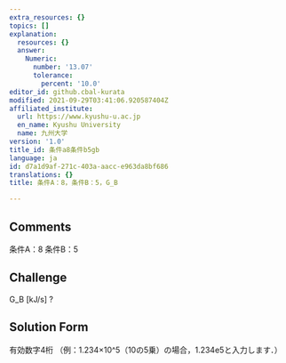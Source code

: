 ```yaml
---
extra_resources: {}
topics: []
explanation:
  resources: {}
  answer:
    Numeric:
      number: '13.07'
      tolerance:
        percent: '10.0'
editor_id: github.cbal-kurata
modified: 2021-09-29T03:41:06.920587404Z
affiliated_institute:
  url: https://www.kyushu-u.ac.jp
  en_name: Kyushu University
  name: 九州大学
version: '1.0'
title_id: 条件a8条件b5gb
language: ja
id: d7a1d9af-271c-403a-aacc-e963da8bf686
translations: {}
title: 条件A：8，条件B：5，G_B

---
```


## Comments
条件A：8
条件B：5

## Challenge
G_B [kJ/s] ?

## Solution Form
有効数字4桁
（例：1.234×10^5（10の5乗）の場合，1.234e5と入力します．）




